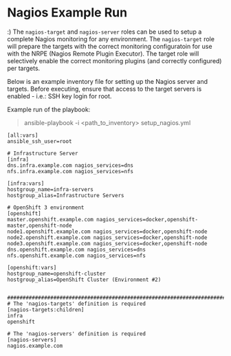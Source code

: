 # Nagios Example Run
:)
The `nagios-target` and `nagios-server` roles can be used to setup a complete Nagios monitoring for any environment. The `nagios-target` role will prepare the targets with the correct monitoring configuratoin for use with the NRPE (Nagios Remote Plugin Executor). The target role will selectively enable the correct monitoring plugins (and correctly configured) per targets.

Below is an example inventory file for setting up the Nagios server and targets. Before executing, ensure that access to the target servers is enabled - i.e.: SSH key login for root. 

Example run of the playbook:
> ansible-playbook -i \<path_to_inventory\> setup_nagios.yml


```
[all:vars]
ansible_ssh_user=root

# Infrastructure Server
[infra]
dns.infra.example.com nagios_services=dns
nfs.infra.example.com nagios_services=nfs

[infra:vars]
hostgroup_name=infra-servers
hostgroup_alias=Infrastructure Servers

# OpenShift 3 environment
[openshift]
master.openshift.example.com nagios_services=docker,openshift-master,openshift-node
node1.openshift.example.com nagios_services=docker,openshift-node
node2.openshift.example.com nagios_services=docker,openshift-node
node3.openshift.example.com nagios_services=docker,openshift-node
dns.openshift.example.com nagios_services=dns
nfs.openshift.example.com nagios_services=nfs

[openshift:vars]
hostgroup_name=openshift-cluster
hostgroup_alias=OpenShift Cluster (Environment #2)


###############################################################################
# The 'nagios-targets' definition is required
[nagios-targets:children]
infra
openshift

# The 'nagios-servers' definition is required
[nagios-servers]
nagios.example.com
```


